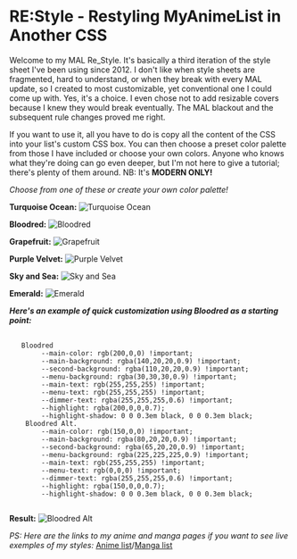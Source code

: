 # RE:Style - Restyling MyAnimeList in Another CSS

Welcome to my MAL Re_Style. It's basically a third iteration of the style sheet I've been using since 2012. I don't like when style sheets are fragmented, hard to understand, or when they break with every MAL update, so I created to most customizable, yet conventional one I could come up with. Yes, it's a choice. I even chose not to add resizable covers because I knew they would break eventually. The MAL blackout and the subsequent rule changes proved me right.

If you want to use it, all you have to do is copy all the content of the CSS into your list's custom CSS box. You can then choose a preset color palette from those I have included or choose your own colors. Anyone who knows what they're doing can go even deeper, but I'm not here to give a tutorial; there's plenty of them around. NB: It's <b>MODERN ONLY!</b>

*Choose from one of these or create your own color palette!*

<b>Turquoise Ocean:</b>
![Turquoise Ocean](https://raw.githubusercontent.com/InsanityDevice/RE_Style-Restyling-MyAnimeList-in-Another-CSS/master/Screenshots/RE_Turquoise-Ocean.png)
   
<b>Bloodred:</b>
![Bloodred](https://raw.githubusercontent.com/InsanityDevice/RE_Style-Restyling-MyAnimeList-in-Another-CSS/master/Screenshots/RE_Bloodred.png)

<b>Grapefruit:</b>
![Grapefruit](https://raw.githubusercontent.com/InsanityDevice/RE_Style-Restyling-MyAnimeList-in-Another-CSS/master/Screenshots/RE_Grapefruit.png)

<b>Purple Velvet:</b>
![Purple Velvet](https://raw.githubusercontent.com/InsanityDevice/RE_Style-Restyling-MyAnimeList-in-Another-CSS/master/Screenshots/RE_Purple-Velvet.png)

<b>Sky and Sea:</b>
![Sky and Sea](https://raw.githubusercontent.com/InsanityDevice/RE_Style-Restyling-MyAnimeList-in-Another-CSS/master/Screenshots/RE_Sky-and-Sea.png)

<b>Emerald:</b>
![Emerald](https://raw.githubusercontent.com/InsanityDevice/RE_Style-Restyling-MyAnimeList-in-Another-CSS/master/Screenshots/RE_Emerald.png)

<b>*Here's an example of quick customization using Bloodred as a starting point:*</b>
<pre>
   <code>
   Bloodred
		--main-color: rgb(200,0,0) !important;
		--main-background: rgba(140,20,20,0.9) !important;
		--second-background: rgba(110,20,20,0.9) !important;
		--menu-background: rgba(30,30,30,0.9) !important;
		--main-text: rgb(255,255,255) !important;
		--menu-text: rgb(255,255,255) !important;
		--dimmer-text: rgba(255,255,255,0.6) !important;
		--highlight: rgba(200,0,0,0.7);
		--highlight-shadow: 0 0 0.3em black, 0 0 0.3em black;
	Bloodred Alt.
		--main-color: rgb(150,0,0) !important;
		--main-background: rgba(80,20,20,0.9) !important;
		--second-background: rgba(65,20,20,0.9) !important;
		--menu-background: rgba(225,225,225,0.9) !important;
		--main-text: rgb(255,255,255) !important;
		--menu-text: rgb(0,0,0) !important;
		--dimmer-text: rgba(255,255,255,0.6) !important;
		--highlight: rgba(150,0,0,0.7);
		--highlight-shadow: 0 0 0.3em black, 0 0 0.3em black;
     </code>
</pre>
<b>Result:</b>
![Bloodred Alt](https://raw.githubusercontent.com/InsanityDevice/RE_Style-Restyling-MyAnimeList-in-Another-CSS/master/Screenshots/RE_Bloodred-Alt.png)

*PS: Here are the links to my anime and manga pages if you want to see live exemples of my styles:* [Anime list](https://myanimelist.net/animelist/Insanitium?status=7)/[Manga list](https://myanimelist.net/mangalist/Insanitium?status=7)
